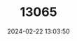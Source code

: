 ---
title: "13065"
category: "Melanotaenia lacustris"
draft: false
date: 2024-02-22 13:03:50
languages:
  English: ["Lake Kutubu Rainbowfish"]
---